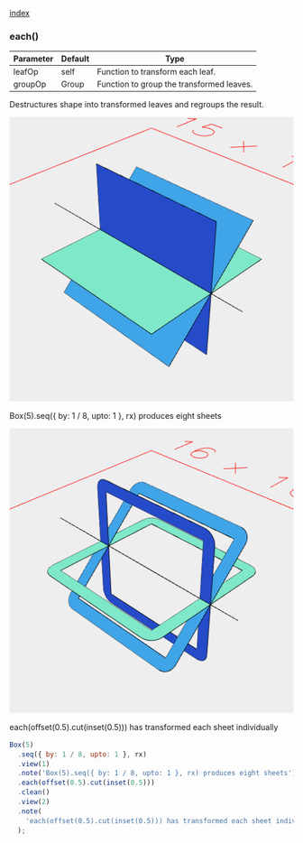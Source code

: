 [index](../../nb/api/index.md)
### each()
Parameter|Default|Type
---|---|---
|leafOp|self|Function to transform each leaf.
|groupOp|Group|Function to group the transformed leaves.

Destructures shape into transformed leaves and regroups the result.

![Image](each.md.$2_1.png)

Box(5).seq({ by: 1 / 8, upto: 1 }, rx) produces eight sheets

![Image](each.md.$2_2.png)

each(offset(0.5).cut(inset(0.5))) has transformed each sheet individually

```JavaScript
Box(5)
  .seq({ by: 1 / 8, upto: 1 }, rx)
  .view(1)
  .note('Box(5).seq({ by: 1 / 8, upto: 1 }, rx) produces eight sheets')
  .each(offset(0.5).cut(inset(0.5)))
  .clean()
  .view(2)
  .note(
    'each(offset(0.5).cut(inset(0.5))) has transformed each sheet individually'
  );
```
